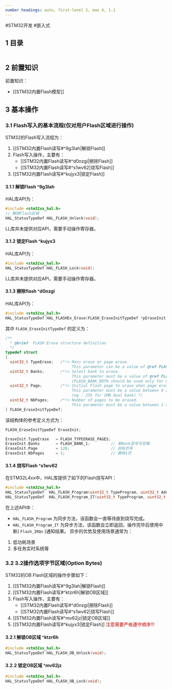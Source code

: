 ```yaml
---
number headings: auto, first-level 2, max 6, 1.1
---
```

#STM32开发 #嵌入式 

## 1 目录

```toc
```

## 2 前置知识

前置知识：
- [[STM32内置Flash模型]]

## 3 基本操作

### 3.1 Flash写入的基本流程(仅对用户Flash区域进行操作)

STM32的Flash写入流程为：
1. [[STM32内置Flash读写#^9g3lah|解锁Flash]]
2. Flash写入操作，主要有：
	- [[STM32内置Flash读写#^d0nzgi|擦除Flash]]
	- [[STM32内置Flash读写#^s1wv62|烧写Flash]]
3. [[STM32内置Flash读写#^kujyx3|锁定Flash]]

#### 3.1.1 解锁Flash ^9g3lah

HAL库API为：

```C
#include <stm32xx_hal.h>
// 解锁Flash区域
HAL_StatusTypeDef HAL_FLASH_Unlock(void);
```

LL库并未提供对应API，需要手动操作寄存器。

#### 3.1.2 锁定Flash ^kujyx3

HAL库API为：

```C
#include <stm32xx_hal.h>
HAL_StatusTypeDef HAL_FLASH_Lock(void);
```

LL库并未提供对应API，需要手动操作寄存器。

#### 3.1.3 擦除flash ^d0nzgi

HAL库API为：

```C
#include <stm32xx_hal.h>
HAL_StatusTypeDef HAL_FLASHEx_Erase(FLASH_EraseInitTypeDef *pEraseInit, uint32_t *PageError);
```

其中 `FLASH_EraseInitTypeDef` 的定义为：

```C
/**
  * @brief  FLASH Erase structure definition
  */
typedef struct
{
  uint32_t TypeErase;   /*!< Mass erase or page erase.
                             This parameter can be a value of @ref FLASH_Type_Erase */
  uint32_t Banks;       /*!< Select bank to erase.
                             This parameter must be a value of @ref FLASH_Banks
                             (FLASH_BANK_BOTH should be used only for mass erase) */
  uint32_t Page;        /*!< Initial Flash page to erase when page erase is disabled
                             This parameter must be a value between 0 and (max number of pages in the bank - 1)
                             (eg : 255 for 1MB dual bank) */
  uint32_t NbPages;     /*!< Number of pages to be erased.
                             This parameter must be a value between 1 and (max number of pages in the bank - value of initial page)*/
} FLASH_EraseInitTypeDef;
```

该结构体的参考定义方式为：

```C
FLASH_EraseInitTypeDef EraseInit;

EraseInit.TypeErase   = FLASH_TYPEERASE_PAGES;
EraseInit.Banks       = FLASH_BANK_1;         // 单Bank型号可忽略
EraseInit.Page        = 128;                  // 目标页号
EraseInit.NbPages     = 1;                    // 擦除1页
```


#### 3.1.4 烧写Flash ^s1wv62

在STM32L4xx中，HAL库提供了如下的Flash烧写API：

```C
#include <stm32xx_hal.h>
HAL_StatusTypeDef  HAL_FLASH_Program(uint32_t TypeProgram, uint32_t Address, uint64_t Data);
HAL_StatusTypeDef  HAL_FLASH_Program_IT(uint32_t TypeProgram, uint32_t Address, uint64_t Data);
```

在上述API中：
- `HAL_FLASH_Program` 为同步方法，该函数会一直等待直到烧写完成。
- `HAL_FLASH_Program_IT` 为异步方法，该函数会立即返回，操作完毕后使用中断( `Flash_IRQn` )通知结果。
异步的优势及使用场景通常为：
1. 低功耗场景
2. 多任务实时系统等

### 3.2 3.2操作选项字节区域(Option Bytes)

STM32的OB Flash区域的操作步骤如下：
1. [[STM32内置Flash读写#^9g3lah|解锁Flash]]
2. [[STM32内置Flash读写#^ktzr6h|解锁OB区域]]
3. Flash写入操作，主要有：
	- [[STM32内置Flash读写#^d0nzgi|擦除Flash]]
	- [[STM32内置Flash读写#^s1wv62|烧写Flash]]
4. [[STM32内置Flash读写#^mv62jz|锁定OB区域]]
5. [[STM32内置Flash读写#^kujyx3|锁定Flash]]
<font color="#c00000">注意需要严格遵守顺序!!!</font>

#### 3.2.1 解锁OB区域 ^ktzr6h

```C
#include <stm32xx_hal.h>
HAL_StatusTypeDef HAL_FLASH_OB_Unlock(void);
```

#### 3.2.2 锁定OB区域 ^mv62jz

```C
#include <stm32xx_hal.h>
HAL_StatusTypeDef HAL_FLASH_OB_Lock(void);
```


